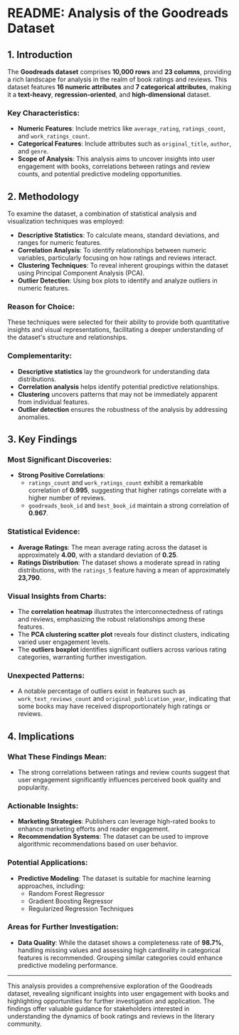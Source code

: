 # README: Analysis of the Goodreads Dataset

## 1. Introduction

The **Goodreads dataset** comprises **10,000 rows** and **23 columns**, providing a rich landscape for analysis in the realm of book ratings and reviews. This dataset features **16 numeric attributes** and **7 categorical attributes**, making it a **text-heavy**, **regression-oriented**, and **high-dimensional** dataset. 

### Key Characteristics:
- **Numeric Features**: Include metrics like `average_rating`, `ratings_count`, and `work_ratings_count`.
- **Categorical Features**: Include attributes such as `original_title`, `author`, and `genre`.
- **Scope of Analysis**: This analysis aims to uncover insights into user engagement with books, correlations between ratings and review counts, and potential predictive modeling opportunities.

## 2. Methodology

To examine the dataset, a combination of statistical analysis and visualization techniques was employed:

- **Descriptive Statistics**: To calculate means, standard deviations, and ranges for numeric features.
- **Correlation Analysis**: To identify relationships between numeric variables, particularly focusing on how ratings and reviews interact.
- **Clustering Techniques**: To reveal inherent groupings within the dataset using Principal Component Analysis (PCA).
- **Outlier Detection**: Using box plots to identify and analyze outliers in numeric features.

### Reason for Choice:
These techniques were selected for their ability to provide both quantitative insights and visual representations, facilitating a deeper understanding of the dataset's structure and relationships.

### Complementarity:
- **Descriptive statistics** lay the groundwork for understanding data distributions.
- **Correlation analysis** helps identify potential predictive relationships.
- **Clustering** uncovers patterns that may not be immediately apparent from individual features.
- **Outlier detection** ensures the robustness of the analysis by addressing anomalies.

## 3. Key Findings

### Most Significant Discoveries:
- **Strong Positive Correlations**:
  - `ratings_count` and `work_ratings_count` exhibit a remarkable correlation of **0.995**, suggesting that higher ratings correlate with a higher number of reviews.
  - `goodreads_book_id` and `best_book_id` maintain a strong correlation of **0.967**.

### Statistical Evidence:
- **Average Ratings**: The mean average rating across the dataset is approximately **4.00**, with a standard deviation of **0.25**.
- **Ratings Distribution**: The dataset shows a moderate spread in rating distributions, with the `ratings_5` feature having a mean of approximately **23,790**.

### Visual Insights from Charts:
- The **correlation heatmap** illustrates the interconnectedness of ratings and reviews, emphasizing the robust relationships among these features.
- The **PCA clustering scatter plot** reveals four distinct clusters, indicating varied user engagement levels.
- The **outliers boxplot** identifies significant outliers across various rating categories, warranting further investigation.

### Unexpected Patterns:
- A notable percentage of outliers exist in features such as `work_text_reviews_count` and `original_publication_year`, indicating that some books may have received disproportionately high ratings or reviews.

## 4. Implications

### What These Findings Mean:
- The strong correlations between ratings and review counts suggest that user engagement significantly influences perceived book quality and popularity.

### Actionable Insights:
- **Marketing Strategies**: Publishers can leverage high-rated books to enhance marketing efforts and reader engagement.
- **Recommendation Systems**: The dataset can be used to improve algorithmic recommendations based on user behavior.

### Potential Applications:
- **Predictive Modeling**: The dataset is suitable for machine learning approaches, including:
  - Random Forest Regressor
  - Gradient Boosting Regressor
  - Regularized Regression Techniques

### Areas for Further Investigation:
- **Data Quality**: While the dataset shows a completeness rate of **98.7%**, handling missing values and assessing high cardinality in categorical features is recommended. Grouping similar categories could enhance predictive modeling performance.

---

This analysis provides a comprehensive exploration of the Goodreads dataset, revealing significant insights into user engagement with books and highlighting opportunities for further investigation and application. The findings offer valuable guidance for stakeholders interested in understanding the dynamics of book ratings and reviews in the literary community.